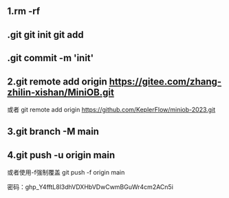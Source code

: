 ## 1.rm -rf
## .git git init git add 
## .git commit -m 'init'

## 2.git remote add origin https://gitee.com/zhang-zhilin-xishan/MiniOB.git

或者
git remote add origin https://github.com/KeplerFlow/miniob-2023.git

## 3.git branch -M main

## 4.git push -u origin main

或者使用-f强制覆盖
git push -f origin main

密码：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
